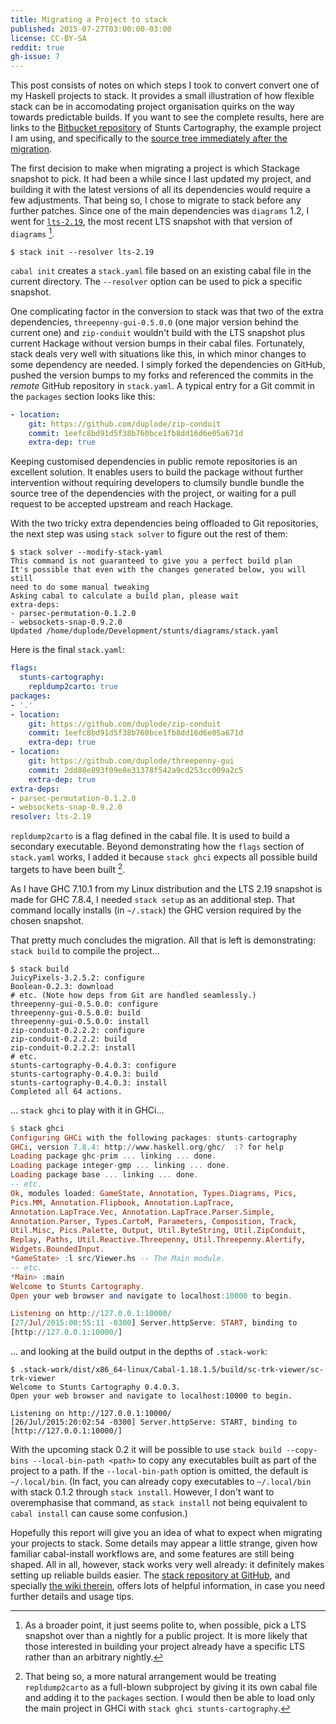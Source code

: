 ```yaml
---
title: Migrating a Project to stack
published: 2015-07-27T03:00:00-03:00
license: CC-BY-SA
reddit: true
gh-issue: 7
---
```


This post consists of notes on which steps I took to convert convert one
of my Haskell projects to stack. It provides a small illustration of how
flexible stack can be in accomodating project organisation quirks on the
way towards predictable builds.<!--more--> If you want to see the
complete results, here are links to the
[Bitbucket repository](https://bitbucket.org/duplode/stunts-cartography)
of Stunts Cartography, the example project I am using, and specifically
to the
[source tree immediately after the
migration](https://bitbucket.org/duplode/stunts-cartography/src/3eb07c44f6e2eed19591f765b14fc5fbe2b8f946).

The first decision to make when migrating a project is which Stackage
snapshot to pick. It had been a while since I last updated my project,
and building it with the latest versions of all its dependencies would
require a few adjustments. That being so, I chose to migrate to stack
before any further patches. Since one of the main dependencies was
`diagrams` 1.2, I went for [`lts-2.19`](
https://www.stackage.org/lts-2.19), the most recent LTS snapshot with
that version of `diagrams` [^why-lts].

[^why-lts]: As a broader point, it just seems polite to, when possible,
pick a LTS snapshot over than a nightly for a public project. It is
more likely that those interested in building your project already have
a specific LTS rather than an arbitrary nightly.

```
$ stack init --resolver lts-2.19
```

`cabal init` creates a `stack.yaml` file based on an existing cabal file
in the current directory. The `--resolver` option can be used to pick a
specific snapshot.

One complicating factor in the conversion to stack was that two of the
extra dependencies, `threepenny-gui-0.5.0.0` (one major version behind
the current one) and `zip-conduit` wouldn't build with the LTS snapshot
plus current Hackage without version bumps in their cabal files.
Fortunately, stack deals very well with situations like this, in which
minor changes to some dependency are needed. I simply forked the
dependencies on GitHub, pushed the version bumps to my forks and
referenced the commits in the *remote* GitHub repository in
`stack.yaml`. A typical entry for a Git commit in the `packages` section
looks like this:

``` yaml
- location:
    git: https://github.com/duplode/zip-conduit
    commit: 1eefc8bd91d5f38b760bce1fb8dd16d6e05a671d
    extra-dep: true
```

Keeping customised dependencies in public remote repositories is an
excellent solution. It enables users to build the package without
further intervention without requiring developers to clumsily bundle
bundle the source tree of the dependencies with the project, or waiting
for a pull request to be accepted upstream and reach Hackage.

With the two tricky extra dependencies being offloaded to Git
repositories, the next step was using `stack solver` to figure out the
rest of them:

```
$ stack solver --modify-stack-yaml
This command is not guaranteed to give you a perfect build plan
It's possible that even with the changes generated below, you will still
need to do some manual tweaking
Asking cabal to calculate a build plan, please wait
extra-deps:
- parsec-permutation-0.1.2.0
- websockets-snap-0.9.2.0
Updated /home/duplode/Development/stunts/diagrams/stack.yaml
```

Here is the final `stack.yaml`:

``` yaml
flags:
  stunts-cartography:
    repldump2carto: true
packages:
- '.'
- location:
    git: https://github.com/duplode/zip-conduit
    commit: 1eefc8bd91d5f38b760bce1fb8dd16d6e05a671d
    extra-dep: true
- location:
    git: https://github.com/duplode/threepenny-gui
    commit: 2dd88e893f09e8e31378f542a9cd253cc009a2c5
    extra-dep: true
extra-deps:
- parsec-permutation-0.1.2.0
- websockets-snap-0.9.2.0
resolver: lts-2.19
```

`repldump2carto` is a flag defined in the cabal file. It is used to
build a secondary executable. Beyond demonstrating how the `flags`
section of `stack.yaml` works, I added it because `stack ghci` expects
all possible build targets to have been built [^subprojects].

[^subprojects]: That being so, a more natural arrangement would be
treating `repldump2carto` as a full-blown subproject by giving it its
own cabal file and adding it to the `packages` section. I would then be
able to load only the main project in GHCi with `stack ghci
stunts-cartography`.

As I have GHC 7.10.1 from my Linux distribution and the LTS 2.19
snapshot is made for GHC 7.8.4, I needed `stack setup` as an additional
step. That command locally installs (in `~/.stack`) the GHC version
required by the chosen snapshot.

That pretty much concludes the migration. All that is left is
demonstrating: `stack build` to compile the project...

```
$ stack build
JuicyPixels-3.2.5.2: configure
Boolean-0.2.3: download
# etc. (Note how deps from Git are handled seamlessly.)
threepenny-gui-0.5.0.0: configure
threepenny-gui-0.5.0.0: build
threepenny-gui-0.5.0.0: install
zip-conduit-0.2.2.2: configure
zip-conduit-0.2.2.2: build
zip-conduit-0.2.2.2: install
# etc.
stunts-cartography-0.4.0.3: configure
stunts-cartography-0.4.0.3: build
stunts-cartography-0.4.0.3: install
Completed all 64 actions.
```

... `stack ghci` to play with it in GHCi...

``` haskell
$ stack ghci
Configuring GHCi with the following packages: stunts-cartography
GHCi, version 7.8.4: http://www.haskell.org/ghc/  :? for help
Loading package ghc-prim ... linking ... done.
Loading package integer-gmp ... linking ... done.
Loading package base ... linking ... done.
-- etc.
Ok, modules loaded: GameState, Annotation, Types.Diagrams, Pics,
Pics.MM, Annotation.Flipbook, Annotation.LapTrace,
Annotation.LapTrace.Vec, Annotation.LapTrace.Parser.Simple,
Annotation.Parser, Types.CartoM, Parameters, Composition, Track,
Util.Misc, Pics.Palette, Output, Util.ByteString, Util.ZipConduit,
Replay, Paths, Util.Reactive.Threepenny, Util.Threepenny.Alertify,
Widgets.BoundedInput.
*GameState> :l src/Viewer.hs -- The Main module.
-- etc.
*Main> :main
Welcome to Stunts Cartography.
Open your web browser and navigate to localhost:10000 to begin.

Listening on http://127.0.0.1:10000/
[27/Jul/2015:00:55:11 -0300] Server.httpServe: START, binding to
[http://127.0.0.1:10000/]
```

... and looking at the build output in the depths of `.stack-work`:

```
$ .stack-work/dist/x86_64-linux/Cabal-1.18.1.5/build/sc-trk-viewer/sc-trk-viewer
Welcome to Stunts Cartography 0.4.0.3.
Open your web browser and navigate to localhost:10000 to begin.

Listening on http://127.0.0.1:10000/
[26/Jul/2015:20:02:54 -0300] Server.httpServe: START, binding to
[http://127.0.0.1:10000/]
```

With the upcoming stack 0.2 it will be possible to use `stack build
--copy-bins --local-bin-path <path>` to copy any executables built as
part of the project to a path. If the `--local-bin-path` option is
omitted, the default is `~/.local/bin`. (In fact, you can already copy
executables to `~/.local/bin` with stack 0.1.2 through `stack install`.
However, I don't want to overemphasise that command, as `stack install`
not being equivalent to `cabal install` can cause some confusion.)

Hopefully this report will give you an idea of what to expect when
migrating your projects to stack. Some details may appear a little
strange, given how familiar cabal-install workflows are, and some
features are still being shaped. All in all, however, stack works very
well already: it definitely makes setting up reliable builds easier.
The [stack repository at GitHub](https://github.com/commercialhaskell/stack),
and specially [the wiki therein](https://github.com/commercialhaskell/stack/wiki),
offers lots of helpful information, in case you need further details
and usage tips.
